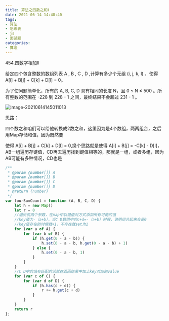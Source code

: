 ```yaml
---
title: 算法之四数之和Ⅱ
date: 2021-06-14 14:48:40
tags:
- 算法
- 哈希表
- js
- 面试题
categories:
- 算法
---
```


454.四数字相加Ⅱ

给定四个包含整数的数组列表 A , B , C , D ,计算有多少个元组 (i, j, k, l) ，使得 A[i] + B[j] + C[k] + D[l] = 0。

为了使问题简单化，所有的 A, B, C, D 具有相同的长度 N，且 0 ≤ N ≤ 500 。所有整数的范围在 -228 到 228 - 1 之间，最终结果不会超过 231 - 1 。

![image-20210614145011013](D:\Blogs\NollieLeo.github.io\source\_posts\算法之四数之和Ⅱ\image-20210614145011013.png)



思路：

四个数之和咱们可以给他转换成2数之和，这里因为是4个数组，两两组合，之后用Map存储和值，因为既然要

使得 A[i] + B[j] + C[k] + D[l] = 0,换个思路就是使得 A[i] + B[j]  = -C[k] - D[l]，AB一组遍历存键值，CD再去遍历找到键值相等的，那就是一组，或者多组，因为AB可能有多种情况，CD也是



```js
/**
 * @param {number[]} A
 * @param {number[]} B
 * @param {number[]} C
 * @param {number[]} D
 * @return {number}
 */
var fourSumCount = function (A, B, C, D) {
    let h = new Map()
    let r = 0
    //遍历前两个参数，在map中以键值对方式添加所有可能的值
    //key值为-（a+b），当C D数组中的c+d=-（a+b）时候，说明组合起来会是0
    //key值存在的时候就+1，不存在就set为1
    for (var a of A) {
        for (var b of B) {
            if (h.get(0 - a - b)) {
                h.set(0 - a - b, h.get(0 - a - b) + 1)
            } else {
                h.set(0 - a - b, 1)
            }
        }
    }
    //C D中的值有匹配的话就在返回结果中加上key对应的value
    for (var c of C) {
        for (var d of D) {
            if (h.has(c + d)) {
                r += h.get(c + d)
            }
        }
    }
    return r
};
```

